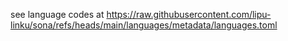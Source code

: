 

see language codes at https://raw.githubusercontent.com/lipu-linku/sona/refs/heads/main/languages/metadata/languages.toml
